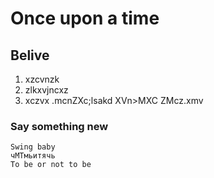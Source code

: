 # Once upon a time
## Belive 
1. xzcvnzk
2. zlkxvjncxz
3. xczvx
    .mcnZXc;lsakd
    XVn>MXC
    ZMcz.xmv
    
### Say something new 
    
    Swing baby
    чМТмьитячь
    To be or not to be